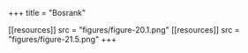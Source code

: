 +++
title = "Bosrank"

[[resources]]
src = "figures/figure-20.1.png"
[[resources]]
src = "figures/figure-21.5.png"
+++
